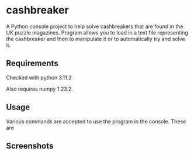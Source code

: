 # cashbreaker

A Python console project to help solve cashbreakers that are found in the UK puzzle magazines. Program allows you to load in a text file representing the cashbreaker and then to manipulate it or to automatically try and solve it.

## Requirements
Checked with python 3.11.2

Also requires numpy 1.23.2. 

## Usage

Various commands are accepted to use the program in the console. These are

## Screenshots
